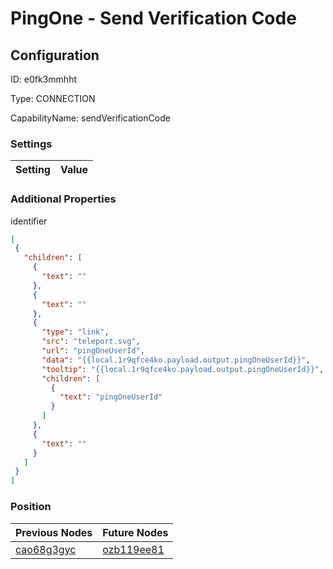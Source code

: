 # PingOne - Send Verification Code
## Configuration
ID:  e0fk3mmhht

Type: CONNECTION 

CapabilityName: sendVerificationCode

### Settings
| Setting | Value  |
| :------------------------ | ---------------------------------------- |
 




### Additional Properties
identifier
 ```json 
[
  {
    "children": [
      {
        "text": ""
      },
      {
        "text": ""
      },
      {
        "type": "link",
        "src": "teleport.svg",
        "url": "pingOneUserId",
        "data": "{{local.1r9qfce4ko.payload.output.pingOneUserId}}",
        "tooltip": "{{local.1r9qfce4ko.payload.output.pingOneUserId}}",
        "children": [
          {
            "text": "pingOneUserId"
          }
        ]
      },
      {
        "text": ""
      }
    ]
  }
]
```




### Position
| Previous Nodes | Future Nodes |
| :------------- | ------------ |
| [cao68g3gyc](./cao68g3gyc.md) | [ozb119ee81](./ozb119ee81.md) |